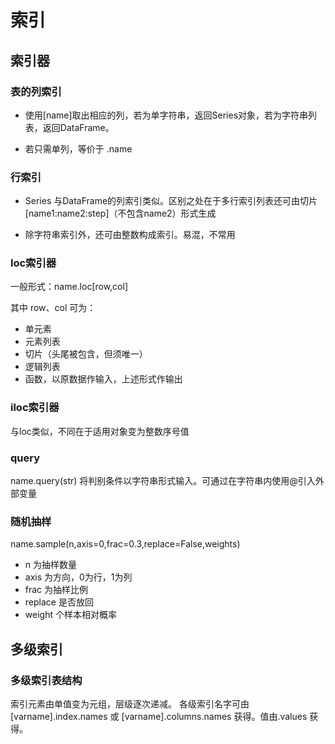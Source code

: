 # 索引

## 索引器

### 表的列索引

* 使用[name]取出相应的列，若为单字符串，返回Series对象，若为字符串列表，返回DataFrame。

* 若只需单列，等价于 .name

### 行索引

* Series 与DataFrame的列索引类似。区别之处在于多行索引列表还可由切片[name1:name2:step]（不包含name2）形式生成

* 除字符串索引外，还可由整数构成索引。易混，不常用

### loc索引器

一般形式：name.loc[row,col]

其中 row、col 可为：

* 单元素
* 元素列表
* 切片（头尾被包含，但须唯一）
* 逻辑列表
* 函数，以原数据作输入，上述形式作输出

### iloc索引器

与loc类似，不同在于适用对象变为整数序号值

### query

name.query(str) 将判别条件以字符串形式输入。可通过在字符串内使用@引入外部变量

### 随机抽样

name.sample(n,axis=0,frac=0.3,replace=False,weights)

* n 为抽样数量
* axis 为方向，0为行，1为列
* frac 为抽样比例
* replace 是否放回
* weight 个样本相对概率

## 多级索引

### 多级索引表结构

索引元素由单值变为元组，层级逐次递减。
各级索引名字可由 [varname].index.names 或 [varname].columns.names 获得。值由.values 获得。